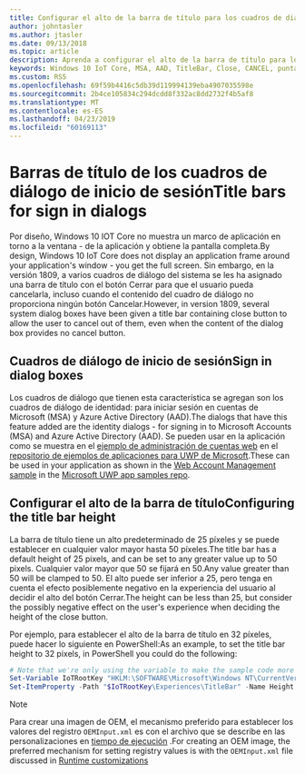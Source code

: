 ```yaml
---
title: Configurar el alto de la barra de título para los cuadros de diálogo de inicio de sesión
author: johntasler
ms.author: jtasler
ms.date: 09/13/2018
ms.topic: article
description: Aprenda a configurar el alto de la barra de título para los cuadros de diálogo de inicio de sesión en Windows 10 IoT Core, versión 1809.
keywords: Windows 10 IoT Core, MSA, AAD, TitleBar, Close, CANCEL, puntas, Web, Account, WebAccountManagement, Inicio de sesión, Sign
ms.custom: RS5
ms.openlocfilehash: 69f59b4416c5db39d119994139eba4907035598e
ms.sourcegitcommit: 2b4ce105834c294dcdd8f332ac8dd2732f4b5af8
ms.translationtype: MT
ms.contentlocale: es-ES
ms.lasthandoff: 04/23/2019
ms.locfileid: "60169113"
---
```

# <a name="title-bars-for-sign-in-dialogs"></a><span data-ttu-id="81f91-104">Barras de título de los cuadros de diálogo de inicio de sesión</span><span class="sxs-lookup"><span data-stu-id="81f91-104">Title bars for sign in dialogs</span></span>

<span data-ttu-id="81f91-105">Por diseño, Windows 10 IOT Core no muestra un marco de aplicación en torno a la ventana \- de la aplicación y obtiene la pantalla completa.</span><span class="sxs-lookup"><span data-stu-id="81f91-105">By design, Windows 10 IoT Core does not display an application frame around your application's window \- you get the full screen.</span></span> <span data-ttu-id="81f91-106">Sin embargo, en la versión 1809, a varios cuadros de diálogo del sistema se les ha asignado una barra de título con el botón Cerrar para que el usuario pueda cancelarla, incluso cuando el contenido del cuadro de diálogo no proporciona ningún botón Cancelar.</span><span class="sxs-lookup"><span data-stu-id="81f91-106">However, in version 1809, several system dialog boxes have been given a title bar containing close button to allow the user to cancel out of them, even when the content of the dialog box provides no cancel button.</span></span>

## <a name="sign-in-dialog-boxes"></a><span data-ttu-id="81f91-107">Cuadros de diálogo de inicio de sesión</span><span class="sxs-lookup"><span data-stu-id="81f91-107">Sign in dialog boxes</span></span>

<span data-ttu-id="81f91-108">Los cuadros de diálogo que tienen esta característica se agregan son los cuadros de diálogo de identidad: para iniciar sesión en cuentas de Microsoft (MSA) y Azure Active Directory (AAD).</span><span class="sxs-lookup"><span data-stu-id="81f91-108">The dialogs that have this feature added are the identity dialogs - for signing in to Microsoft Accounts (MSA) and Azure Active Directory (AAD).</span></span> <span data-ttu-id="81f91-109">Se pueden usar en la aplicación como se muestra en el [ejemplo de administración de cuentas web](https://github.com/Microsoft/Windows-universal-samples/tree/master/Samples/WebAccountManagement) en el [repositorio de ejemplos de aplicaciones para UWP de Microsoft](https://github.com/Microsoft/Windows-universal-samples).</span><span class="sxs-lookup"><span data-stu-id="81f91-109">These can be used in your application as shown in the [Web Account Management sample](https://github.com/Microsoft/Windows-universal-samples/tree/master/Samples/WebAccountManagement) in the [Microsoft UWP app samples repo](https://github.com/Microsoft/Windows-universal-samples).</span></span>

## <a name="configuring-the-title-bar-height"></a><span data-ttu-id="81f91-110">Configurar el alto de la barra de título</span><span class="sxs-lookup"><span data-stu-id="81f91-110">Configuring the title bar height</span></span>

<span data-ttu-id="81f91-111">La barra de título tiene un alto predeterminado de 25 píxeles y se puede establecer en cualquier valor mayor hasta 50 píxeles.</span><span class="sxs-lookup"><span data-stu-id="81f91-111">The title bar has a default height of 25 pixels, and can be set to any greater value up to 50 pixels.</span></span> <span data-ttu-id="81f91-112">Cualquier valor mayor que 50 se fijará en 50.</span><span class="sxs-lookup"><span data-stu-id="81f91-112">Any value greater than 50 will be clamped to 50.</span></span> <span data-ttu-id="81f91-113">El alto puede ser inferior a 25, pero tenga en cuenta el efecto posiblemente negativo en la experiencia del usuario al decidir el alto del botón Cerrar.</span><span class="sxs-lookup"><span data-stu-id="81f91-113">The height can be less than 25, but consider the possibly negative effect on the user's experience when deciding the height of the close button.</span></span>

<span data-ttu-id="81f91-114">Por ejemplo, para establecer el alto de la barra de título en 32 píxeles, puede hacer lo siguiente en PowerShell:</span><span class="sxs-lookup"><span data-stu-id="81f91-114">As an example, to set the title bar height to 32 pixels, in PowerShell you could do the following:</span></span>
```powershell
# Note that we're only using the variable to make the sample code more narrow
Set-Variable IoTRootKey "HKLM:\SOFTWARE\Microsoft\Windows NT\CurrentVersion\Winlogon\IoTShellExtension"
Set-ItemProperty -Path "$IoTRootKey\Experiences\TitleBar" -Name Height -Type DWord -Value 32
```

> [!NOTE]
> <span data-ttu-id="81f91-115">Para crear una imagen de OEM, el mecanismo preferido para establecer los valores del registro `OEMInput.xml` es con el archivo que se describe en las personalizaciones en [tiempo de ejecución](/windows-hardware/manufacture/iot/oscustomizations#runtime-customizations) .</span><span class="sxs-lookup"><span data-stu-id="81f91-115">For creating an OEM image, the preferred mechanism for setting registry values is with the `OEMInput.xml` file discussed in [Runtime customizations](/windows-hardware/manufacture/iot/oscustomizations#runtime-customizations)</span></span>
